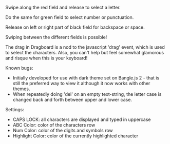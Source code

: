 Swipe along the red field and release to select a letter.

Do the same for green field to select number or punctuation.

Release on left or right part of black field for backspace or space.

Swiping between the different fields is possible!

The drag in Dragboard is a nod to the javascript 'drag' event, which is used to select the characters. Also, you can't help but feel somewhat glamorous and risque when this is your keyboard!

Known bugs: 
- Initially developed for use with dark theme set on Bangle.js 2 - that is still the preferred way to view it although it now works with other themes.
- When repeatedly doing 'del' on an empty text-string, the letter case is changed back and forth between upper and lower case.

Settings: 
- CAPS LOCK: all characters are displayed and typed in uppercase
- ABC Color: color of the characters row
- Num Color: color of the digits and symbols row
- Highlight Color: color of the currently highlighted character
